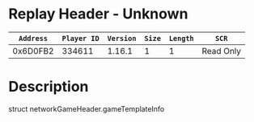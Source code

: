 # Replay Header - Unknown

| `Address` | `Player ID` | `Version` | `Size` | `Length` | `SCR` |
| ---------- | ----------- | --------- | ------ | -------- | ---- |
| 0x6D0FB2 | 334611 | 1.16.1 | 1 | 1 | Read Only |

# Description

struct networkGameHeader.gameTemplateInfo